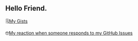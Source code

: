 ## Hello Friend.

🗒️[My Gists](https://gist.github.com/nicjay)

🤓[My reaction when someone responds to my GitHub Issues](https://www.youtube.com/watch?v=SaVTHG-Ev4k)

<!--
**nicjay/nicjay** is a ✨ _special_ ✨ repository because its `README.md` (this file) appears on your GitHub profile.

Here are some ideas to get you started:

- 🔭 I’m currently working on ...
- 🌱 I’m currently learning ...
- 👯 I’m looking to collaborate on ...
- 🤔 I’m looking for help with ...
- 💬 Ask me about ...
- 📫 How to reach me: ...
- 😄 Pronouns: ...
- ⚡ Fun fact: ...
-->
